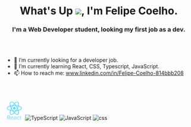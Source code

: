 <h1 align="center">What's Up <img src="https://raw.githubusercontent.com/kaueMarques/kaueMarques/master/hi.gif" width="30px">, I'm Felipe Coelho.</h1>
<h3 align="center">I'm a Web Developer student, looking my first job as a dev.</h3>
<br></br>

- 🔭 I’m currently looking for a developer job.
- 🌱 I’m currently learning React, CSS, Typescript, JavaScript.
- 📫 How to reach me: www.linkedin.com/in/Felipe-Coelho-814bbb208

<br></br>

<p align="left">
<img src="https://raw.githubusercontent.com/devicons/devicon/master/icons/React/React-original-wordmark.svg" alt="React" width="50" height="50"/>
<img src="https://raw.githubusercontent.com/devicons/devicon/master/icons/TypeScript/TypeScript-original-wordmark.svg" alt="TypeScript" width="50" height="50"/>
<img src="https://raw.githubusercontent.com/devicons/devicon/master/icons/JavaScript/JavaScript-original-wordmark.svg" alt="JavaScript" width="50" height="50"/>
<img src="https://raw.githubusercontent.com/devicons/devicon/master/icons/CSS/CSS-original-wordmark.svg" alt="css" width="50" height="50"/>

</p>
